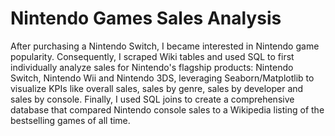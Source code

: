 # Nintendo Games Sales Analysis

After purchasing a Nintendo Switch, I became interested in Nintendo game popularity. Consequently, I scraped Wiki tables and used SQL to first individually analyze sales for Nintendo's flagship products: Nintendo Switch, Nintendo Wii and Nintendo 3DS, leveraging Seaborn/Matplotlib to visualize KPIs like overall sales, sales by genre, sales by developer and sales by console. Finally, I used SQL joins to create a comprehensive database that compared Nintendo console sales to a Wikipedia listing of the bestselling games of all time.  
